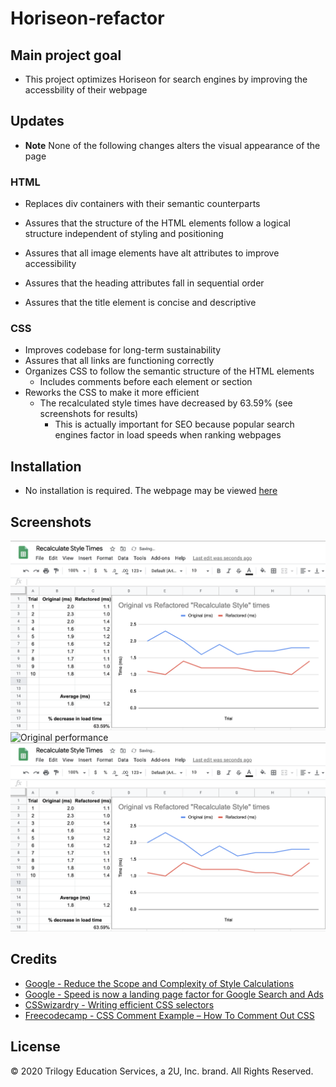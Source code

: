 # Horiseon-refactor

## Main project goal

* This project optimizes Horiseon for search engines by improving the accessbility of their webpage

## Updates
* **Note** None of the following changes alters the visual appearance of the page

### HTML

* Replaces div containers with their semantic counterparts

* Assures that the structure of the HTML elements follow a logical structure independent of styling and positioning

* Assures that all image elements have alt attributes to improve accessibility

* Assures that the heading attributes fall in sequential order

* Assures that the title element is concise and descriptive

### CSS

* Improves codebase for long-term sustainability
* Assures that all links are functioning correctly
* Organizes CSS to follow the semantic structure of the HTML elements
    * Includes comments before each element or section
* Reworks the CSS to make it more efficient
    * The recalculated style times have decreased by 63.59% (see screenshots for results)
        * This is actually important for SEO because popular search engines factor in load speeds when ranking webpages

## Installation
* No installation is required. The webpage may be viewed [here](https://vtaymany.github.io/Horiseon-refactor/)

## Screenshots
![Performance improvement results](./assets/screenshots/recalculates-style-test-results.png "Performance improvement results")
![Original performance](./assets/screenshots/original-recalcualate-style-time.png "Original performance")
![Original performance](./assets/screenshots/recalculates-style-test-results.png "Refactored performance")

## Credits
* [Google - Reduce the Scope and Complexity of Style Calculations](https://developers.google.com/web/fundamentals/performance/rendering/reduce-the-scope-and-complexity-of-style-calculations)
* [Google - Speed is now a landing page factor for Google Search and Ads](https://developers.google.com/web/updates/2018/07/search-ads-speed)
* [CSSwizardry - Writing efficient CSS selectors](https://csswizardry.com/2011/09/writing-efficient-css-selectors/)
* [Freecodecamp - CSS Comment Example – How To Comment Out CSS](https://www.freecodecamp.org/news/comments-in-css/)

## License
© 2020 Trilogy Education Services, a 2U, Inc. brand. All Rights Reserved.